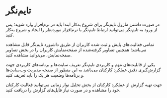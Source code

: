 # تایم‌نگر 

در صورت داشتن ماژول تایم‌نگر برای شروع به‌کار  ابتدا باید در نرم‌افزار وارد شوید؛ پس از ورود به تایم‌نگر می‌توانید ارتباط تایم‌نگر با نرم‌افزار موردنظر را ایجاد و شروع به‌کار کنید.

تمامی فعالیت‌های پایش و ثبت شده کاربران از طریق داشبورد تایم‌نگر قابل مشاهده می‌باشد؛ همچنین تصاویر گرفته‌شده از صفحه‌نمایش کاربران را در بخش تصاویر صفحه‌‌‌نمایش، می‌توانید مشاهده کنید.

 یکی از قابلیت‌های مهم و کاربردی تایم‌نگر تعریف سایت‌ها و برنامه‌های کاربردی جهت گزارش‌گیری دقیق عملکرد کارکنان می‌باشد به این منظور از صفحه مدیریت وب‌سایت‌ها و برنامه‌ها وضعیت هر یک را باید تعریف کنید.
 
جهت تهیه گزارش از عملکرد کارکنان از بخش تحلیل نوار زمانی می‌توانید فعالیت کارکنان خود را مشاهده و در صورت نیاز فایل‌های گزارش را دریافت کنید.
